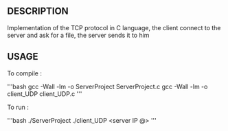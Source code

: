 ## DESCRIPTION
Implementation of the TCP protocol in C language, the client connect to the server and ask for a file, the server sends it to him

## USAGE
To compile : 

'''bash
gcc -Wall -lm -o ServerProject ServerProject.c
gcc -Wall -lm -o client_UDP client_UDP.c
'''

To run :

'''bash
./ServerProject <connection port> <file transfert port>
./client_UDP <server IP @> <connection port>
  '''
